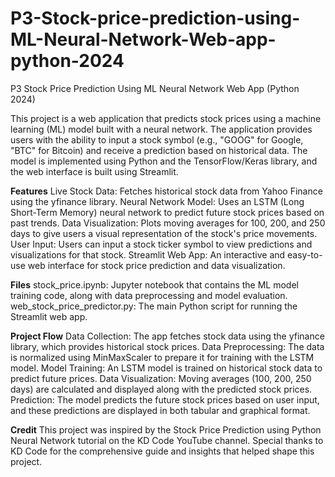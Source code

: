 # P3-Stock-price-prediction-using-ML-Neural-Network-Web-app-python-2024
P3 Stock Price Prediction Using ML Neural Network Web App (Python 2024)

This project is a web application that predicts stock prices using a machine learning (ML) model built with a neural network. The application provides users with the ability to input a stock symbol (e.g., "GOOG" for Google, "BTC" for Bitcoin) and receive a prediction based on historical data. The model is implemented using Python and the TensorFlow/Keras library, and the web interface is built using Streamlit.

**Features**
Live Stock Data: Fetches historical stock data from Yahoo Finance using the yfinance library.
Neural Network Model: Uses an LSTM (Long Short-Term Memory) neural network to predict future stock prices based on past trends.
Data Visualization: Plots moving averages for 100, 200, and 250 days to give users a visual representation of the stock's price movements.
User Input: Users can input a stock ticker symbol to view predictions and visualizations for that stock.
Streamlit Web App: An interactive and easy-to-use web interface for stock price prediction and data visualization.

**Files**
stock_price.ipynb: Jupyter notebook that contains the ML model training code, along with data preprocessing and model evaluation.
web_stock_price_predictor.py: The main Python script for running the Streamlit web app.

**Project Flow**
Data Collection: The app fetches stock data using the yfinance library, which provides historical stock prices.
Data Preprocessing: The data is normalized using MinMaxScaler to prepare it for training with the LSTM model.
Model Training: An LSTM model is trained on historical stock data to predict future prices.
Data Visualization: Moving averages (100, 200, 250 days) are calculated and displayed along with the predicted stock prices.
Prediction: The model predicts the future stock prices based on user input, and these predictions are displayed in both tabular and graphical format.

**Credit**
This project was inspired by the Stock Price Prediction using Python Neural Network tutorial on the KD Code YouTube channel. Special thanks to KD Code for the comprehensive guide and insights that helped shape this project.
